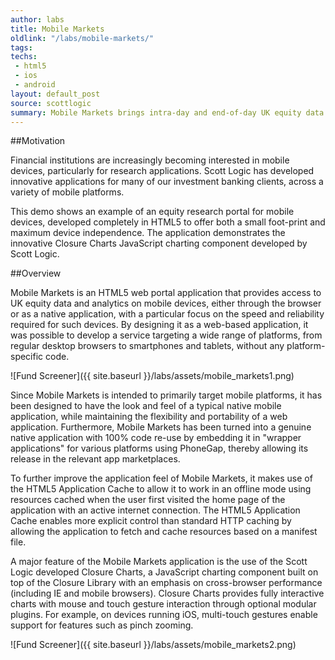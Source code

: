 ```yaml
---
author: labs
title: Mobile Markets
oldlink: "/labs/mobile-markets/"
tags: 
techs:
 - html5
 - ios
 - android
layout: default_post
source: scottlogic
summary: Mobile Markets brings intra-day and end-of-day UK equity data to your mobile. It supports browsing and searching as well as analytical functionality such as time-series charting.
---
```

##Motivation

Financial institutions are increasingly becoming interested in mobile devices, particularly for research applications. Scott Logic has developed innovative applications for many of our investment banking clients, across a variety of mobile platforms.

This demo shows an example of an equity research portal for mobile devices, developed completely in HTML5 to offer both a small foot-print and maximum device independence. The application demonstrates the innovative Closure Charts JavaScript charting component developed by Scott Logic.

##Overview

Mobile Markets is an HTML5 web portal application that provides access to UK equity data and analytics on mobile devices, either through the browser or as a native application, with a particular focus on the speed and reliability required for such devices. By designing it as a web-based application, it was possible to develop a service targeting a wide range of platforms, from regular desktop browsers to smartphones and tablets, without any platform-specific code.

![Fund Screener]({{ site.baseurl }}/labs/assets/mobile_markets1.png)

Since Mobile Markets is intended to primarily target mobile platforms, it has been designed to have the look and feel of a typical native mobile application, while maintaining the flexibility and portability of a web application. Furthermore, Mobile Markets has been turned into a genuine native application with 100% code re-use by embedding it in "wrapper applications" for various platforms using PhoneGap, thereby allowing its release in the relevant app marketplaces.

To further improve the application feel of Mobile Markets, it makes use of the HTML5 Application Cache to allow it to work in an offline mode using resources cached when the user first visited the home page of the application with an active internet connection. The HTML5 Application Cache enables more explicit control than standard HTTP caching by allowing the application to fetch and cache resources based on a manifest file.

A major feature of the Mobile Markets application is the use of the Scott Logic developed Closure Charts, a JavaScript charting component built on top of the Closure Library with an emphasis on cross-browser performance (including IE and mobile browsers). Closure Charts provides fully interactive charts with mouse and touch gesture interaction through optional modular plugins. For example, on devices running iOS, multi-touch gestures enable support for features such as pinch zooming.

![Fund Screener]({{ site.baseurl }}/labs/assets/mobile_markets2.png)
